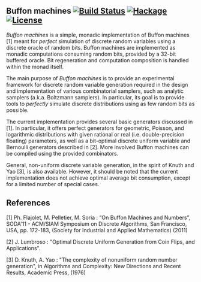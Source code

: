 Buffon machines [![Build Status](https://travis-ci.org/maciej-bendkowski/buffon-machines.svg?branch=master)](https://travis-ci.org/maciej-bendkowski/buffon-machines) [![Hackage](https://img.shields.io/badge/hackage-v1.1.1.0-blue.svg)](https://hackage.haskell.org/package/buffon-machines) [![License](https://img.shields.io/badge/license-BSD--3-orange.svg)](https://tldrlegal.com/license/bsd-3-clause-license-(revised))
---------------

*Buffon machines* is a simple, monadic implementation of Buffon machines [1]
meant for *perfect* simulation of discrete random variables using a discrete
oracle of random bits. Buffon machines are implemented as monadic computations
consuming random bits, provided by a 32-bit buffered oracle. Bit regeneration
and computation composition is handled within the monad itself.

The main purpose of *Buffon machines* is to provide an experimental framework
for discrete random variable generation required in the design and
implementation of various combinatorial samplers, such as analytic samplers
(a.k.a. Boltzmann samplers). In particular, its goal is to provide tools to
*perfectly* simulate discrete distributions using as few random bits as
possible.

The current implementation provides several basic generators discussed in [1].
In particular, it offers perfect generators for geometric, Poisson, and
logarithmic distributions with given rational or real (i.e.  double-precision
floating) parameters, as well as a bit-optimal discrete uniform variable and
Bernoulli generators described in [2]. More involved Buffon machines can be
compiled using the provided combinators.

General, non-uniform discrete variable generation, in the spirit of Knuth and
Yao [3], is also available. However, it should be noted that the current
implementation does not achieve optimal average bit consumption, except for a
limited number of special cases.

References
----------

 [1] Ph. Flajolet, M. Pelletier, M. Soria : “On Buffon Machines and Numbers”,
     SODA'11 - ACM/SIAM Symposium on Discrete Algorithms, San Francisco, USA,
     pp. 172-183, (Society for Industrial and Applied Mathematics) (2011)

 [2] J. Lumbroso : "Optimal Discrete Uniform Generation
     from Coin Flips, and Applications".

 [3] D. Knuth, A. Yao : "The complexity of nonuniform random number generation",
     in Algorithms and Complexity: New Directions and Recent Results,
     Academic Press, (1976)
